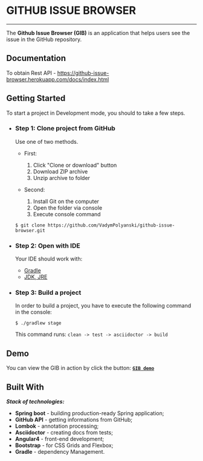 # GITHUB ISSUE BROWSER
---
The **Github Issue Browser (GIB)** is an application that helps users see the issue in the GitHub repository.
## Documentation

To obtain Rest API - https://github-issue-browser.herokuapp.com/docs/index.html

## Getting Started

To start a project in Development mode, you should to take a few steps.
* ###  Step 1: Clone project from GitHub
    Use one of two methods.
    - First:
        1. Click "Clone or download" button
        2. Download ZIP archive
        3. Unzip archive to folder
    
    - Second:
        1. Install Git on the computer
        2. Open the folder via console
        3. Execute console command
    ```
    $ git clone https://github.com/VadymPolyanski/github-issue-browser.git
    ```

* ###  Step 2: Open with IDE
    
    Your IDE should work with:  
    - [Gradle](https://gradle.org/)
    - [JDK, JRE](http://www.oracle.com/technetwork/java/javase/downloads/index.html)
    
* ###  Step 3: Build a project
    In order to build a project, you have to execute the following command in the console:
    ```
    $ ./gradlew stage
    ```

    This command runs: `clean -> test -> asciidoctor -> build`

 ## Demo

You can view the GIB in action by click the button:
[**`GIB demo`**](https://github-issue-browser.herokuapp.com/)

## Built With

**_Stack of technologies:_**
- **Spring boot** - building production-ready Spring application;
- **GitHub API** - getting informations from GitHub;
- **Lombok** - annotation processing;
- **Asciidoctor** - creating docs from tests;
- **Angular4** - front-end development;
- **Bootstrap** - for CSS Grids and Flexbox;
- **Gradle** - dependency Management.
